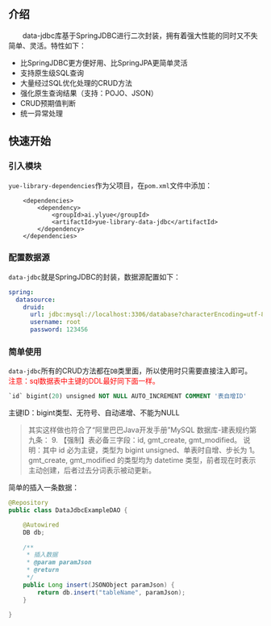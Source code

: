 ## 介绍
　　data-jdbc库基于SpringJDBC进行二次封装，拥有着强大性能的同时又不失简单、灵活。特性如下：
- 比SpringJDBC更方便好用、比SpringJPA更简单灵活
- 支持原生级SQL查询
- 大量经过SQL优化处理的CRUD方法
- 强化原生查询结果（支持：POJO、JSON）
- CRUD预期值判断
- 统一异常处理

## 快速开始
### 引入模块
`yue-library-dependencies`作为父项目，在`pom.xml`文件中添加：
``` pom
	<dependencies>
		<dependency>
			<groupId>ai.ylyue</groupId>
			<artifactId>yue-library-data-jdbc</artifactId>
		</dependency>
	</dependencies>
```
### 配置数据源
`data-jdbc`就是SpringJDBC的封装，数据源配置如下：
```yml
spring:
  datasource: 
    druid: 
      url: jdbc:mysql://localhost:3306/database?characterEncoding=utf-8&useSSL=false
      username: root
      password: 123456
```
### 简单使用
`data-jdbc`所有的CRUD方法都在`DB`类里面，所以使用时只需要直接注入即可。<br>
<font color=red>注意：sql数据表中主键的DDL最好同下面一样。</font>
```ddl
`id` bigint(20) unsigned NOT NULL AUTO_INCREMENT COMMENT '表自增ID'
```
主键ID：bigint类型、无符号、自动递增、不能为NULL
> 其实这样做也符合了“阿里巴巴Java开发手册”MySQL 数据库-建表规约第九条：
> 9. 【强制】表必备三字段：id, gmt_create, gmt_modified。
说明：其中 id 必为主键，类型为 bigint unsigned、单表时自增、步长为 1。gmt_create,
gmt_modified 的类型均为 datetime 类型，前者现在时表示主动创建，后者过去分词表示被动更新。

简单的插入一条数据：
```java
@Repository
public class DataJdbcExampleDAO {

	@Autowired
	DB db;
	
	/**
	 * 插入数据
	 * @param paramJson
	 * @return
	 */
	public Long insert(JSONObject paramJson) {
		return db.insert("tableName", paramJson);
	}
	
}
```